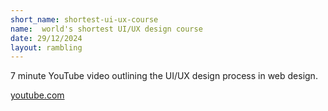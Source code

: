 ```yaml
---
short_name: shortest-ui-ux-course
name:  world's shortest UI/UX design course 
date: 29/12/2024
layout: rambling
---
```

7 minute YouTube video outlining the UI/UX design process in web design.

<a href="https://www.youtube.com/watch?v=wIuVvCuiJhU" target="_blank" rel="noopener">youtube.com</a>